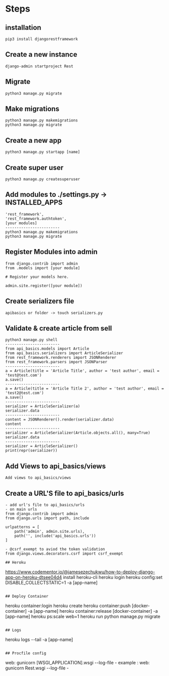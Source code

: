# Steps

## installation
``` 
pip3 install djangorestframework
```

## Create a new instance
```
django-admin startproject Rest 
```

## Migrate
``` 
python3 manage.py migrate
```

## Make migrations
``` 
python3 manage.py makemigrations
python3 manage.py migrate
```

## Create a new app
```
python3 manage.py startapp [name] 
```

## Create super user
``` 
python3 manage.py createsuperuser
```

## Add modules to ./settings.py -> INSTALLED_APPS
```
'rest_framework',
'rest_framework.authtoken',
[your modules]
------------------------
python3 manage.py makemigrations
python3 manage.py migrate
```

## Register Modules into admin
``` 
from django.contrib import admin
from .models import [your module]

# Register your models here.

admin.site.register([your module])
```

## Create serializers file
```
apibasics or folder -> touch serializers.py
 ```

## Validate & create article from sell
```
python3 manage.py shell
------------------------
from api_basics.models import Article
from api_basics.serializers import ArticleSerializer
from rest_framework.renderers import JSONRenderer
from rest_framework.parsers import JSONParser
------------------------
a = Article(title = 'Article Title', author = 'test author', email = 'test@test.com')
a.save()
------------------------
a = Article(title = 'Article Title 2', author = 'test author', email = 'test2@test.com')
a.save()
------------------------
serializer = ArticleSerializer(a)
serializer.data
------------------------
content = JSONRenderer().render(serializer.data)
content
------------------------
serializer = ArticleSerializer(Article.objects.all(), many=True)
serializer.data
------------------------
serializer = ArticleSerializer()
print(repr(serializer))
```
## Add Views to api_basics/views
``` 
Add views to api_basics/views
```

## Create a URL'S file to api_basics/urls
``` 
- add url's file to api_basics/urls
- on main urls
from django.contrib import admin
from django.urls import path, include

urlpatterns = [
    path('admin', admin.site.urls),
    path('', include('api_basics.urls'))
]

- @csrf_exempt to aviod the token validation
from django.views.decorators.csrf import csrf_exempt

## Heroku 
```
https://www.codementor.io/@jamesezechukwu/how-to-deploy-django-app-on-heroku-dtsee04d4
install heroku-cli
heroku login
heroku config:set DISABLE_COLLECTSTATIC=1 -a [app-name]
```

## Deploy Container
``` 
heroku container:login
heroku create
heroku container:push [docker-container] -a [app-name]
heroku container:release [docker-container] -a [app-name]
heroku ps:scale web=1
heroku run python manage.py migrate
```

## Logs 
``` 
heroku logs --tail -a [app-name]
```

## Procfile config
```
web: gunicorn [WSGI_APPLICATION].wsgi --log-file -
example : web: gunicorn Rest.wsgi --log-file -
```